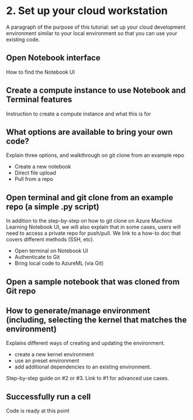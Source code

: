 # 2. Set up your cloud workstation 
A paragraph of the purpose of this tutorial: set up your cloud development environment similar to your local environment so that you can use your existing code.

## Open Notebook interface
How to find the Notebook UI

## Create a compute instance to use Notebook and Terminal features
Instruction to create a compute instance and what this is for

## What options are available to bring your own code?
Explain three options, and walkthrough on git clone from an example repo

- Create a new notebook
- Direct file upload
- Pull from a repo

## Open terminal and git clone from an example repo (a simple .py script)
In addition to the step-by-step on how to git clone on Azure Machine Learning Notebook UI, we will also explain that in some cases, users will need to access a private repo for push/pull. We link to a how-to doc that covers different methods (SSH, etc). 
 
- Open terminal on Notebook UI
- Authenticate to Git
- Bring local code to AzureML (via Git)

## Open a sample notebook that was cloned from Git repo

## How to generate/manage environment (including, selecting the kernel that matches the environment)
Explains different ways of creating and updating the environment.

- create a new kernel environment
- use an preset environment
- add additional dependencies to an existing environment. 

Step-by-step guide on #2 or #3. Link to #1 for advanced use cases.

## Successfully run a cell
Code is ready at this point
